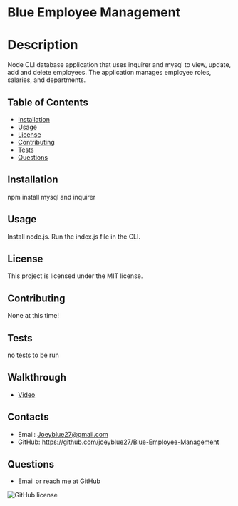 # Blue Employee Management


# Description
Node CLI database application that uses inquirer and mysql to view, update, add and delete employees. 
The application manages employee roles, salaries, and departments. 
## Table of Contents 
* [Installation](#installation)
* [Usage](#usage)
* [License](#license)
* [Contributing](#contributing)
* [Tests](#tests)
* [Questions](#questions)
## Installation
npm install mysql and inquirer
## Usage
Install node.js. Run the index.js file in the CLI. 
## License
This project is licensed under the MIT license.
## Contributing
None at this time! 
## Tests
no tests to be run
## Walkthrough
* [Video](https://drive.google.com/file/d/1JsQr9k0kewQZ95hd_mSUym4rdk6UzNfD/view?usp=share_link)
## Contacts
* Email: Joeyblue27@gmail.com 
* GitHub: https://github.com/joeyblue27/Blue-Employee-Management
## Questions
* Email or reach me at GitHub

![GitHub license](https://img.shields.io/badge/license-MIT-blue.svg)
